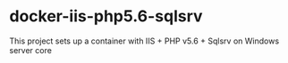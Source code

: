 # docker-iis-php5.6-sqlsrv
This project sets up a container with IIS + PHP v5.6 + Sqlsrv on Windows server core

